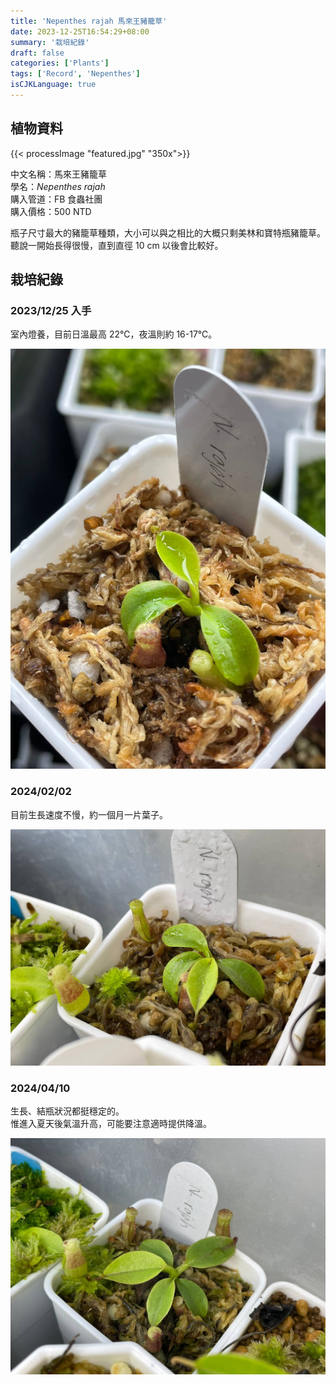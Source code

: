 ```yaml
---
title: 'Nepenthes rajah 馬來王豬籠草'
date: 2023-12-25T16:54:29+08:00
summary: '栽培紀錄'
draft: false
categories: ['Plants']
tags: ['Record', 'Nepenthes']
isCJKLanguage: true
---
```


## 植物資料

{{< processImage "featured.jpg" "350x">}}

中文名稱：馬來王豬籠草  
學名：*Nepenthes rajah*  
購入管道：FB 食蟲社團  
購入價格：500 NTD  

瓶子尺寸最大的豬籠草種類，大小可以與之相比的大概只剩美林和寶特瓶豬籠草。  
聽說一開始長得很慢，直到直徑 10 cm 以後會比較好。  

## 栽培紀錄

### 2023/12/25 入手

室內燈養，目前日溫最高 22℃，夜溫則約 16-17℃。  

![2023-12-25](./images/2023-12-25.jpg "直徑約三公分")

### 2024/02/02

目前生長速度不慢，約一個月一片葉子。  

![2024-02-02](./images/2024-02-02.jpg)

### 2024/04/10

生長、結瓶狀況都挺穩定的。  
惟進入夏天後氣溫升高，可能要注意適時提供降溫。  

![2024-04-10](./images/2024-04-10.jpg)
